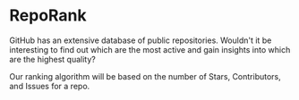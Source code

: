 RepoRank
========

GitHub has an extensive database of public repositories. Wouldn't it be interesting to find out which are the most active and gain insights into which are the highest quality?

Our ranking algorithm will be based on the number of Stars, Contributors, and Issues for a repo.
